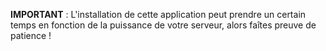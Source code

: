 **IMPORTANT** : L'installation de cette application peut prendre un certain temps en fonction de la puissance de votre serveur, alors faîtes preuve de patience !
